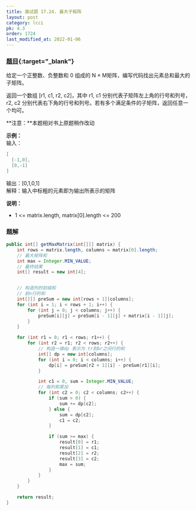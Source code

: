 ```yaml
---
title: 面试题 17.24. 最大子矩阵
layout: post
category: lcci
pk: 4.3
order: 1724
last_modified_at: 2022-01-06
---
```


### [题目](https://leetcode.cn/max-submatrix-lcci/){:target="_blank"}

给定一个正整数、负整数和 0 组成的 N × M矩阵，编写代码找出元素总和最大的子矩阵。

返回一个数组 [r1, c1, r2, c2]，其中 r1, c1 分别代表子矩阵左上角的行号和列号，
r2, c2 分别代表右下角的行号和列号。若有多个满足条件的子矩阵，返回任意一个均可。

**注意：**本题相对书上原题稍作改动

**示例：**  
输入：

```java
[
  [-1,0],
  [0,-1]
]
```

输出：[0,1,0,1]  
解释：输入中标粗的元素即为输出所表示的矩阵


**说明：**
- 1 <= matrix.length, matrix[0].length <= 200

### 题解

```java
public int[] getMaxMatrix(int[][] matrix) {
    int rows = matrix.length, columns = matrix[0].length;
    // 最大矩阵和
    int max = Integer.MIN_VALUE;
    // 最终结果
    int[] result = new int[4];


    // 构造列的前缀和
    // 前n行的和
    int[][] preSum = new int[rows + 1][columns];
    for (int i = 1; i < rows + 1; i++) {
        for (int j = 0; j < columns; j++) {
            preSum[i][j] = preSum[i - 1][j] + matrix[i - 1][j];
        }
    }

    for (int r1 = 0; r1 < rows; r1++) {
        for (int r2 = r1; r2 < rows; r2++) {
            // 构造一维dp 表示为 tr到br之间行的和
            int[] dp = new int[columns];
            for (int i = 0; i < columns; i++) {
                dp[i] = preSum[r2 + 1][i] - preSum[r1][i];
            }

            int c1 = 0, sum = Integer.MIN_VALUE;
            // 每列和累加
            for (int c2 = 0; c2 < columns; c2++) {
                if (sum > 0) {
                    sum += dp[c2];
                } else {
                    sum = dp[c2];
                    c1 = c2;
                }

                if (sum >= max) {
                    result[0] = r1;
                    result[1] = c1;
                    result[2] = r2;
                    result[3] = c2;
                    max = sum;
                }
            }
        }
    }

    return result;
}
```